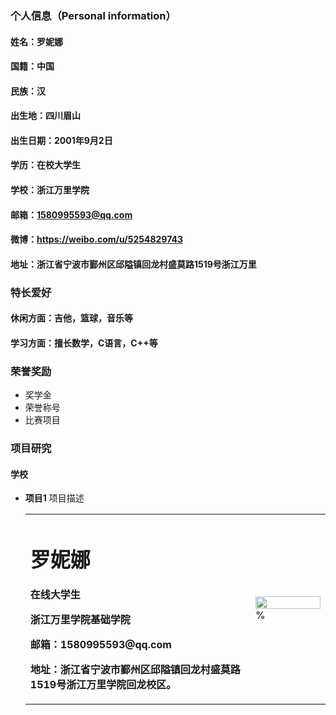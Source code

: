 ### 个人信息（Personal information）
#### 姓名：罗妮娜
#### 国籍：中国
#### 民族：汉
#### 出生地：四川眉山
#### 出生日期：2001年9月2日
#### 学历：在校大学生
#### 学校：浙江万里学院
#### 邮箱：1580995593@qq.com
#### 微博：https://weibo.com/u/5254829743
#### 地址：浙江省宁波市鄞州区邱隘镇回龙村盛莫路1519号浙江万里

### 特长爱好
#### 休闲方面：吉他，篮球，音乐等
#### 学习方面：擅长数学，C语言，C++等

### 荣誉奖励
- 奖学金
- 荣誉称号
- 比赛项目
 
### 项目研究
#### 学校
- **项目1**
项目描述<table border="0">
  <tr>
    <td width="75%">
      <h1>罗妮娜</h1>
      <p><b>在线大学生</b></p>
      <p><b>浙江万里学院基础学院</b></p>
      <p><b>邮箱：1580995593@qq.com</b></p>
      <p><b>地址：浙江省宁波市鄞州区邱隘镇回龙村盛莫路1519号浙江万里学院回龙校区。</b></p>
    </td>
    <td width="25%">
      <img src="/luinina.jpg" width="100%">      %
    </td>
  </tr>
</table>
